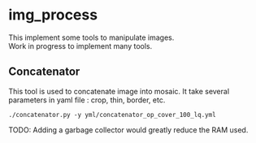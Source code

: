 # img_process

This implement some tools to manipulate images. <br>
Work in progress to implement many tools. <br>

## Concatenator

This tool is used to concatenate image into mosaic.
It take several parameters in yaml file : crop, thin, border, etc.

```(shell)
./concatenator.py -y yml/concatenator_op_cover_100_lq.yml
```

TODO: Adding a garbage collector would greatly reduce the RAM used.
